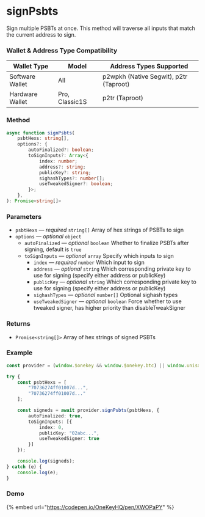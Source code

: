 # signPsbts

Sign multiple PSBTs at once. This method will traverse all inputs that match the current address to sign.

### Wallet & Address Type Compatibility

| Wallet Type | Model | Address Types Supported |
|------------|-------|------------------------|
| Software Wallet | All | p2wpkh (Native Segwit), p2tr (Taproot) |
| Hardware Wallet | Pro, Classic1S | p2tr (Taproot) |

### Method

```typescript
async function signPsbts(
    psbtHexs: string[],
    options?: {
        autoFinalized?: boolean;
        toSignInputs?: Array<{
            index: number;
            address?: string;
            publicKey?: string;
            sighashTypes?: number[];
            useTweakedSigner?: boolean;
        }>;
    },
): Promise<string[]>
```

### Parameters

* `psbtHexs` — _required_ `string[]` Array of hex strings of PSBTs to sign
* `options` — _optional_ `object`
  * `autoFinalized` — _optional_ `boolean` Whether to finalize PSBTs after signing, default is `true`
  * `toSignInputs` — _optional_ `array` Specify which inputs to sign
    * `index` — _required_ `number` Which input to sign
    * `address` — _optional_ `string` Which corresponding private key to use for signing (specify either address or publicKey)
    * `publicKey` — _optional_ `string` Which corresponding private key to use for signing (specify either address or publicKey)
    * `sighashTypes` — _optional_ `number[]` Optional sighash types
    * `useTweakedSigner` — _optional_ `boolean` Force whether to use tweaked signer, has higher priority than disableTweakSigner

### Returns

* `Promise<string[]>` Array of hex strings of signed PSBTs

### Example

```typescript
const provider = (window.$onekey && window.$onekey.btc) || window.unisat;

try {
    const psbtHexs = [
        "70736274ff01007d...",
        "70736274ff01007d..."
    ];

    const signeds = await provider.signPsbts(psbtHexs, {
        autoFinalized: true,
        toSignInputs: [{
            index: 0,
            publicKey: "02abc...",
            useTweakedSigner: true
        }]
    });

    console.log(signeds);
} catch (e) {
    console.log(e);
}
```

### Demo

{% embed url="https://codepen.io/OneKeyHQ/pen/XWOPaPY" %}
